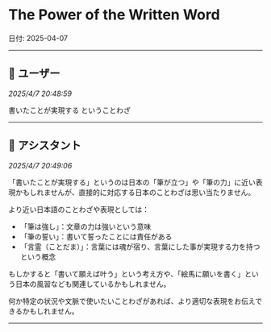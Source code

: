 # The Power of the Written Word

日付: 2025-04-07

---

## 👤 ユーザー
*2025/4/7 20:48:59*

書いたことが実現する ということわざ

---

## 🤖 アシスタント
*2025/4/7 20:49:06*

「書いたことが実現する」というのは日本の「筆が立つ」や「筆の力」に近い表現かもしれませんが、直接的に対応する日本のことわざは思い当たりません。

より近い日本語のことわざや表現としては：

- 「筆は強し」：文章の力は強いという意味
- 「筆の誓い」：書いて誓ったことには責任がある
- 「言霊（ことだま）」：言葉には魂が宿り、言葉にした事が実現する力を持つという概念

もしかすると「書いて願えば叶う」という考え方や、「絵馬に願いを書く」という日本の風習なども関連しているかもしれません。

何か特定の状況や文脈で使いたいことわざがあれば、より適切な表現をお伝えできるかもしれません。

---
